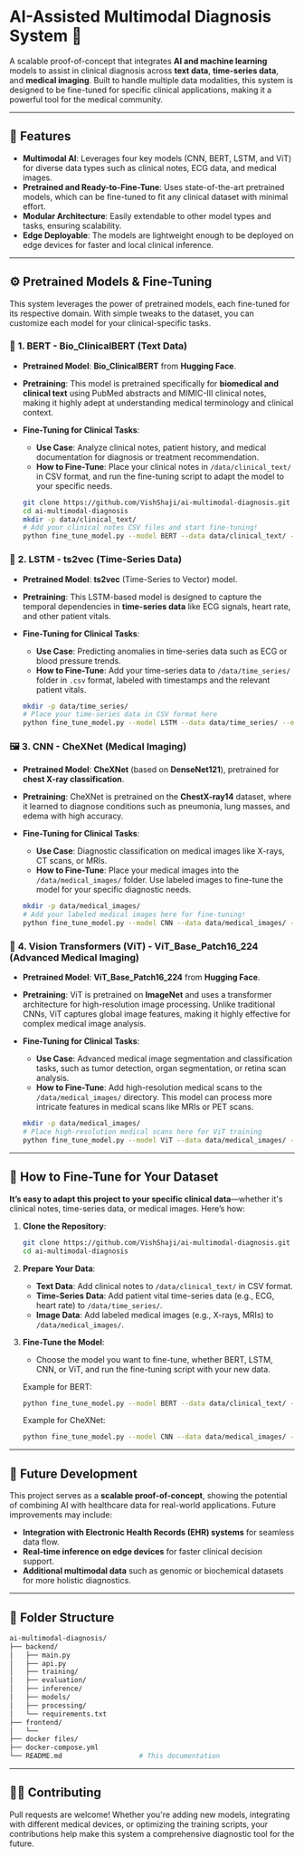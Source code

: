 # AI-Assisted Multimodal Diagnosis System 🚀

A scalable proof-of-concept that integrates **AI and machine learning** models to assist in clinical diagnosis across **text data**, **time-series data**, and **medical imaging**. Built to handle multiple data modalities, this system is designed to be fine-tuned for specific clinical applications, making it a powerful tool for the medical community.

---

## 🌟 Features
- **Multimodal AI**: Leverages four key models (CNN, BERT, LSTM, and ViT) for diverse data types such as clinical notes, ECG data, and medical images.
- **Pretrained and Ready-to-Fine-Tune**: Uses state-of-the-art pretrained models, which can be fine-tuned to fit any clinical dataset with minimal effort.
- **Modular Architecture**: Easily extendable to other model types and tasks, ensuring scalability.
- **Edge Deployable**: The models are lightweight enough to be deployed on edge devices for faster and local clinical inference.

---

## ⚙️ Pretrained Models & Fine-Tuning

This system leverages the power of pretrained models, each fine-tuned for its respective domain. With simple tweaks to the dataset, you can customize each model for your clinical-specific tasks.

### 📝 **1. BERT - Bio_ClinicalBERT (Text Data)**
- **Pretrained Model**: **Bio_ClinicalBERT** from **Hugging Face**.
- **Pretraining**: This model is pretrained specifically for **biomedical and clinical text** using PubMed abstracts and MIMIC-III clinical notes, making it highly adept at understanding medical terminology and clinical context.
- **Fine-Tuning for Clinical Tasks**: 
  - **Use Case**: Analyze clinical notes, patient history, and medical documentation for diagnosis or treatment recommendation.
  - **How to Fine-Tune**: Place your clinical notes in `/data/clinical_text/` in CSV format, and run the fine-tuning script to adapt the model to your specific needs.
  
  ```bash
  git clone https://github.com/VishShaji/ai-multimodal-diagnosis.git
  cd ai-multimodal-diagnosis
  mkdir -p data/clinical_text/
  # Add your clinical notes CSV files and start fine-tuning!
  python fine_tune_model.py --model BERT --data data/clinical_text/ --epochs 10
  ```

### 💓 **2. LSTM - ts2vec (Time-Series Data)**
- **Pretrained Model**: **ts2vec** (Time-Series to Vector) model.
- **Pretraining**: This LSTM-based model is designed to capture the temporal dependencies in **time-series data** like ECG signals, heart rate, and other patient vitals.
- **Fine-Tuning for Clinical Tasks**:
  - **Use Case**: Predicting anomalies in time-series data such as ECG or blood pressure trends.
  - **How to Fine-Tune**: Add your time-series data to `/data/time_series/` folder in `.csv` format, labeled with timestamps and the relevant patient vitals.
  
  ```bash
  mkdir -p data/time_series/
  # Place your time-series data in CSV format here
  python fine_tune_model.py --model LSTM --data data/time_series/ --epochs 10
  ```

### 🖼️ **3. CNN - CheXNet (Medical Imaging)**
- **Pretrained Model**: **CheXNet** (based on **DenseNet121**), pretrained for **chest X-ray classification**.
- **Pretraining**: CheXNet is pretrained on the **ChestX-ray14** dataset, where it learned to diagnose conditions such as pneumonia, lung masses, and edema with high accuracy.
- **Fine-Tuning for Clinical Tasks**: 
  - **Use Case**: Diagnostic classification on medical images like X-rays, CT scans, or MRIs.
  - **How to Fine-Tune**: Place your medical images into the `/data/medical_images/` folder. Use labeled images to fine-tune the model for your specific diagnostic needs.
  
  ```bash
  mkdir -p data/medical_images/
  # Add your labeled medical images here for fine-tuning!
  python fine_tune_model.py --model CNN --data data/medical_images/ --epochs 10
  ```

### 🧠 **4. Vision Transformers (ViT) - ViT_Base_Patch16_224 (Advanced Medical Imaging)**
- **Pretrained Model**: **ViT_Base_Patch16_224** from **Hugging Face**.
- **Pretraining**: ViT is pretrained on **ImageNet** and uses a transformer architecture for high-resolution image processing. Unlike traditional CNNs, ViT captures global image features, making it highly effective for complex medical image analysis.
- **Fine-Tuning for Clinical Tasks**:
  - **Use Case**: Advanced medical image segmentation and classification tasks, such as tumor detection, organ segmentation, or retina scan analysis.
  - **How to Fine-Tune**: Add high-resolution medical scans to the `/data/medical_images/` directory. This model can process more intricate features in medical scans like MRIs or PET scans.

  ```bash
  mkdir -p data/medical_images/
  # Place high-resolution medical scans here for ViT training
  python fine_tune_model.py --model ViT --data data/medical_images/ --epochs 10
  ```

---

## 🚀 **How to Fine-Tune for Your Dataset**

**It’s easy to adapt this project to your specific clinical data**—whether it's clinical notes, time-series data, or medical images. Here’s how:

1. **Clone the Repository**:
   ```bash
   git clone https://github.com/VishShaji/ai-multimodal-diagnosis.git
   cd ai-multimodal-diagnosis
   ```

2. **Prepare Your Data**:
   - **Text Data**: Add clinical notes to `/data/clinical_text/` in CSV format.
   - **Time-Series Data**: Add patient vital time-series data (e.g., ECG, heart rate) to `/data/time_series/`.
   - **Image Data**: Add labeled medical images (e.g., X-rays, MRIs) to `/data/medical_images/`.

3. **Fine-Tune the Model**:
   - Choose the model you want to fine-tune, whether BERT, LSTM, CNN, or ViT, and run the fine-tuning script with your new data.

   Example for BERT:
   ```bash
   python fine_tune_model.py --model BERT --data data/clinical_text/ --epochs 10
   ```

   Example for CheXNet:
   ```bash
   python fine_tune_model.py --model CNN --data data/medical_images/ --epochs 10
   ```

---

## 🔧 **Future Development**

This project serves as a **scalable proof-of-concept**, showing the potential of combining AI with healthcare data for real-world applications. Future improvements may include:
- **Integration with Electronic Health Records (EHR) systems** for seamless data flow.
- **Real-time inference on edge devices** for faster clinical decision support.
- **Additional multimodal data** such as genomic or biochemical datasets for more holistic diagnostics.

---

## 📂 **Folder Structure**

```bash
ai-multimodal-diagnosis/
├── backend/
│   ├── main.py
│   ├── api.py
│   ├── training/
│   ├── evaluation/
│   ├── inference/
│   ├── models/
│   ├── processing/
│   └── requirements.txt
├── frontend/
│   └── 
├── docker files/
├── docker-compose.yml
└── README.md                   # This documentation
```

---

## 🧑‍💻 **Contributing**
Pull requests are welcome! Whether you're adding new models, integrating with different medical devices, or optimizing the training scripts, your contributions help make this system a comprehensive diagnostic tool for the future.
